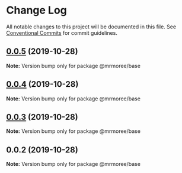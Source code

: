 # Change Log

All notable changes to this project will be documented in this file.
See [Conventional Commits](https://conventionalcommits.org) for commit guidelines.

## [0.0.5](https://github.com/mrmoree/ReweComponents/compare/@mrmoree/base@0.0.4...@mrmoree/base@0.0.5) (2019-10-28)

**Note:** Version bump only for package @mrmoree/base





## [0.0.4](https://github.com/mrmoree/ReweComponents/compare/@mrmoree/base@0.0.3...@mrmoree/base@0.0.4) (2019-10-28)

**Note:** Version bump only for package @mrmoree/base





## [0.0.3](https://github.com/mrmoree/ReweComponents/compare/@mrmoree/base@0.0.2...@mrmoree/base@0.0.3) (2019-10-28)

**Note:** Version bump only for package @mrmoree/base





## 0.0.2 (2019-10-28)

**Note:** Version bump only for package @mrmoree/base
